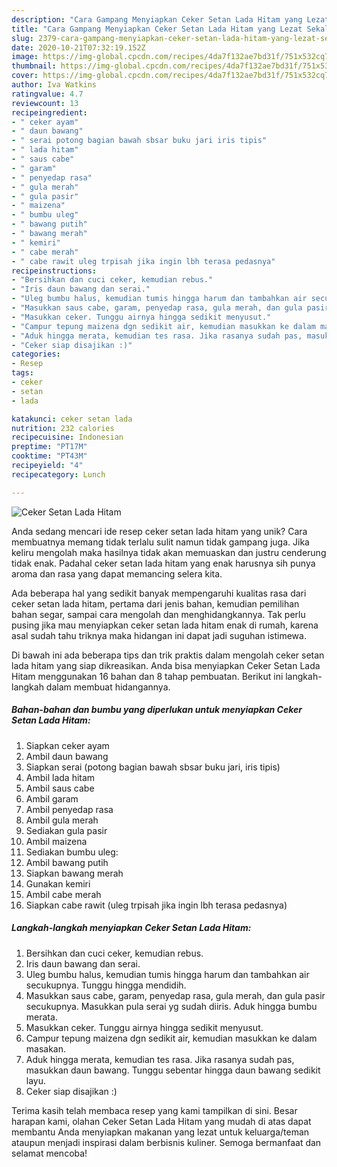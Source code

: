 ```yaml
---
description: "Cara Gampang Menyiapkan Ceker Setan Lada Hitam yang Lezat Sekali"
title: "Cara Gampang Menyiapkan Ceker Setan Lada Hitam yang Lezat Sekali"
slug: 2379-cara-gampang-menyiapkan-ceker-setan-lada-hitam-yang-lezat-sekali
date: 2020-10-21T07:32:19.152Z
image: https://img-global.cpcdn.com/recipes/4da7f132ae7bd31f/751x532cq70/ceker-setan-lada-hitam-foto-resep-utama.jpg
thumbnail: https://img-global.cpcdn.com/recipes/4da7f132ae7bd31f/751x532cq70/ceker-setan-lada-hitam-foto-resep-utama.jpg
cover: https://img-global.cpcdn.com/recipes/4da7f132ae7bd31f/751x532cq70/ceker-setan-lada-hitam-foto-resep-utama.jpg
author: Iva Watkins
ratingvalue: 4.7
reviewcount: 13
recipeingredient:
- " ceker ayam"
- " daun bawang"
- " serai potong bagian bawah sbsar buku jari iris tipis"
- " lada hitam"
- " saus cabe"
- " garam"
- " penyedap rasa"
- " gula merah"
- " gula pasir"
- " maizena"
- " bumbu uleg"
- " bawang putih"
- " bawang merah"
- " kemiri"
- " cabe merah"
- " cabe rawit uleg trpisah jika ingin lbh terasa pedasnya"
recipeinstructions:
- "Bersihkan dan cuci ceker, kemudian rebus."
- "Iris daun bawang dan serai."
- "Uleg bumbu halus, kemudian tumis hingga harum dan tambahkan air secukupnya. Tunggu hingga mendidih."
- "Masukkan saus cabe, garam, penyedap rasa, gula merah, dan gula pasir secukupnya. Masukkan pula serai yg sudah diiris. Aduk hingga bumbu merata."
- "Masukkan ceker. Tunggu airnya hingga sedikit menyusut."
- "Campur tepung maizena dgn sedikit air, kemudian masukkan ke dalam masakan."
- "Aduk hingga merata, kemudian tes rasa. Jika rasanya sudah pas, masukkan daun bawang. Tunggu sebentar hingga daun bawang sedikit layu."
- "Ceker siap disajikan :)"
categories:
- Resep
tags:
- ceker
- setan
- lada

katakunci: ceker setan lada 
nutrition: 232 calories
recipecuisine: Indonesian
preptime: "PT17M"
cooktime: "PT43M"
recipeyield: "4"
recipecategory: Lunch

---
```



![Ceker Setan Lada Hitam](https://img-global.cpcdn.com/recipes/4da7f132ae7bd31f/751x532cq70/ceker-setan-lada-hitam-foto-resep-utama.jpg)

Anda sedang mencari ide resep ceker setan lada hitam yang unik? Cara membuatnya memang tidak terlalu sulit namun tidak gampang juga. Jika keliru mengolah maka hasilnya tidak akan memuaskan dan justru cenderung tidak enak. Padahal ceker setan lada hitam yang enak harusnya sih punya aroma dan rasa yang dapat memancing selera kita.

Ada beberapa hal yang sedikit banyak mempengaruhi kualitas rasa dari ceker setan lada hitam, pertama dari jenis bahan, kemudian pemilihan bahan segar, sampai cara mengolah dan menghidangkannya. Tak perlu pusing jika mau menyiapkan ceker setan lada hitam enak di rumah, karena asal sudah tahu triknya maka hidangan ini dapat jadi suguhan istimewa.




Di bawah ini ada beberapa tips dan trik praktis dalam mengolah ceker setan lada hitam yang siap dikreasikan. Anda bisa menyiapkan Ceker Setan Lada Hitam menggunakan 16 bahan dan 8 tahap pembuatan. Berikut ini langkah-langkah dalam membuat hidangannya.

<!--inarticleads1-->

##### Bahan-bahan dan bumbu yang diperlukan untuk menyiapkan Ceker Setan Lada Hitam:

1. Siapkan  ceker ayam
1. Ambil  daun bawang
1. Siapkan  serai (potong bagian bawah sbsar buku jari, iris tipis)
1. Ambil  lada hitam
1. Ambil  saus cabe
1. Ambil  garam
1. Ambil  penyedap rasa
1. Ambil  gula merah
1. Sediakan  gula pasir
1. Ambil  maizena
1. Sediakan  bumbu uleg:
1. Ambil  bawang putih
1. Siapkan  bawang merah
1. Gunakan  kemiri
1. Ambil  cabe merah
1. Siapkan  cabe rawit (uleg trpisah jika ingin lbh terasa pedasnya)




<!--inarticleads2-->

##### Langkah-langkah menyiapkan Ceker Setan Lada Hitam:

1. Bersihkan dan cuci ceker, kemudian rebus.
1. Iris daun bawang dan serai.
1. Uleg bumbu halus, kemudian tumis hingga harum dan tambahkan air secukupnya. Tunggu hingga mendidih.
1. Masukkan saus cabe, garam, penyedap rasa, gula merah, dan gula pasir secukupnya. Masukkan pula serai yg sudah diiris. Aduk hingga bumbu merata.
1. Masukkan ceker. Tunggu airnya hingga sedikit menyusut.
1. Campur tepung maizena dgn sedikit air, kemudian masukkan ke dalam masakan.
1. Aduk hingga merata, kemudian tes rasa. Jika rasanya sudah pas, masukkan daun bawang. Tunggu sebentar hingga daun bawang sedikit layu.
1. Ceker siap disajikan :)




Terima kasih telah membaca resep yang kami tampilkan di sini. Besar harapan kami, olahan Ceker Setan Lada Hitam yang mudah di atas dapat membantu Anda menyiapkan makanan yang lezat untuk keluarga/teman ataupun menjadi inspirasi dalam berbisnis kuliner. Semoga bermanfaat dan selamat mencoba!
